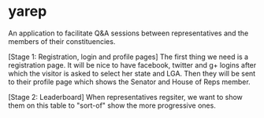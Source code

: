 # yarep
An application to facilitate Q&amp;A sessions between representatives and the members of their constituencies.

[Stage 1: Registration, login and profile pages]
The first thing we need is a registration page.
It will be nice to have facebook, twitter and g+ logins after which the visitor is asked to select her state and LGA.
Then they will be sent to their profile page which shows the Senator and House of Reps member.

[Stage 2: Leaderboard]
When representatives regsiter, we want to show them on this table to "sort-of" show the more progressive ones.

